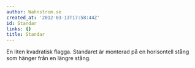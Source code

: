 ```yaml
---
author: Wahnstrom.se
created_at: '2012-03-13T17:58:44Z'
id: Standar
links: {}
title: Standar
---
```


En liten kvadratisk flagga. Standaret är monterad på en horisontell stång som hänger från en längre
stång.